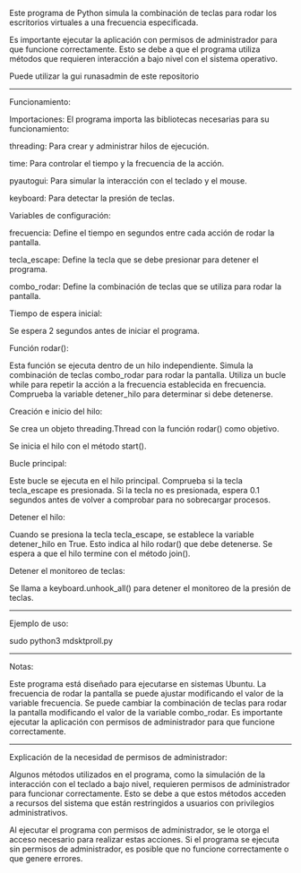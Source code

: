 Este programa de Python simula la combinación de teclas para rodar
los escritorios virtuales a una frecuencia especificada.

Es importante ejecutar la aplicación con permisos de administrador
para que funcione correctamente. Esto se debe a que el programa
utiliza métodos que requieren interacción a bajo nivel con el
sistema operativo.

Puede utilizar la gui runasadmin de este repositorio

-------------------------------------------------------------------

Funcionamiento:


Importaciones: El programa importa las bibliotecas necesarias para su funcionamiento:

threading: Para crear y administrar hilos de ejecución.

time: Para controlar el tiempo y la frecuencia de la acción.

pyautogui: Para simular la interacción con el teclado y el mouse.

keyboard: Para detectar la presión de teclas.



Variables de configuración:


frecuencia: Define el tiempo en segundos entre cada acción de rodar la pantalla.

tecla_escape: Define la tecla que se debe presionar para detener el programa.

combo_rodar: Define la combinación de teclas que se utiliza para rodar la pantalla.



Tiempo de espera inicial:


Se espera 2 segundos antes de iniciar el programa.


Función rodar():


Esta función se ejecuta dentro de un hilo independiente.
Simula la combinación de teclas combo_rodar para rodar la pantalla.
Utiliza un bucle while para repetir la acción a la frecuencia establecida en frecuencia.
Comprueba la variable detener_hilo para determinar si debe detenerse.


Creación e inicio del hilo:


Se crea un objeto threading.Thread con la función rodar() como objetivo.

Se inicia el hilo con el método start().


Bucle principal:


Este bucle se ejecuta en el hilo principal. Comprueba si la tecla tecla_escape
es presionada. Si la tecla no es presionada, espera 0.1 segundos antes de volver
a comprobar para no sobrecargar procesos.


Detener el hilo:


Cuando se presiona la tecla tecla_escape, se establece la variable detener_hilo en True.
Esto indica al hilo rodar() que debe detenerse.
Se espera a que el hilo termine con el método join().


Detener el monitoreo de teclas:


Se llama a keyboard.unhook_all() para detener el monitoreo de la presión de teclas.

-------------------------------------------------------------------

Ejemplo de uso:


sudo python3 mdsktproll.py

-------------------------------------------------------------------

Notas:


Este programa está diseñado para ejecutarse en sistemas Ubuntu.
La frecuencia de rodar la pantalla se puede ajustar modificando
el valor de la variable frecuencia.
Se puede cambiar la combinación de teclas para rodar la pantalla
modificando el valor de la variable combo_rodar.
Es importante ejecutar la aplicación con permisos de administrador
para que funcione correctamente.

-------------------------------------------------------------------

Explicación de la necesidad de permisos de administrador:


Algunos métodos utilizados en el programa, como la simulación
de la interacción con el teclado a bajo nivel, requieren permisos
de administrador para funcionar correctamente. Esto se debe a que
estos métodos acceden a recursos del sistema que están restringidos
a usuarios con privilegios administrativos.

Al ejecutar el programa con permisos de administrador, se le otorga
el acceso necesario para realizar estas acciones. Si el programa se
ejecuta sin permisos de administrador, es posible que no funcione
correctamente o que genere errores.
